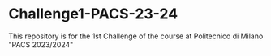 # Challenge1-PACS-23-24
This repository is for the 1st Challenge of the course at Politecnico di Milano "PACS 2023/2024"
